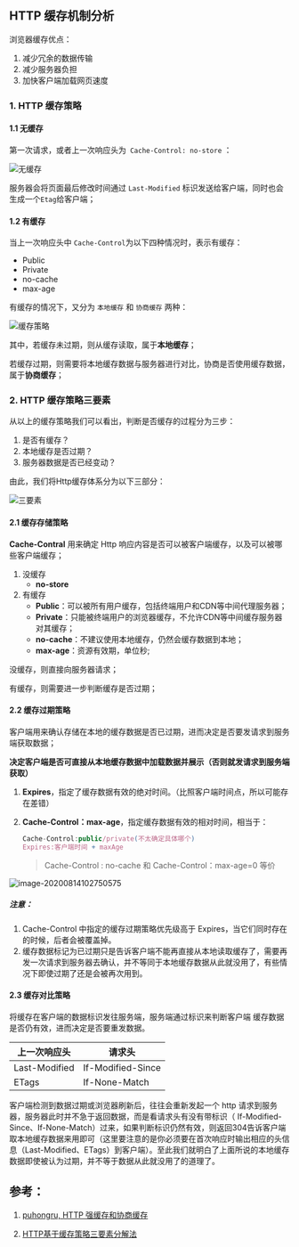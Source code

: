## HTTP 缓存机制分析

浏览器缓存优点：

1. 减少冗余的数据传输
2. 减少服务器负担
3. 加快客户端加载网页速度

### 1. HTTP 缓存策略

#### 1.1 无缓存

第一次请求，或者上一次响应头为` Cache-Control: no-store` ：

<img src="http://tvax1.sinaimg.cn/large/5cf483fdgy1ghozs6q7plj20bf0a9dg9.jpg" alt="无缓存"  />

服务器会将页面最后修改时间通过 `Last-Modified` 标识发送给客户端，同时也会生成一个`Etag`给客户端；

#### 1.2 有缓存

当上一次响应头中 `Cache-Control`为以下四种情况时，表示有缓存：

- Public
- Private
- no-cache
- max-age

有缓存的情况下，又分为 `本地缓存` 和 `协商缓存` 两种：

![缓存策略](http://tvax1.sinaimg.cn/large/5cf483fdgy1ghp06ysnnvj20fe0eot9w.jpg)

其中，若缓存未过期，则从缓存读取，属于**本地缓存**；

若缓存过期，则需要将本地缓存数据与服务器进行对比，协商是否使用缓存数据，属于**协商缓存**；

### 2. HTTP 缓存策略三要素

从以上的缓存策略我们可以看出，判断是否缓存的过程分为三步：

1. 是否有缓存？
2. 本地缓存是否过期？
3. 服务器数据是否已经变动？

由此，我们将Http缓存体系分为以下三部分：

![三要素](http://tvax1.sinaimg.cn/large/5cf483fdgy1ghp0hz130kj209308h74m.jpg)

#### 2.1 缓存存储策略

**Cache-Contral** 用来确定 Http 响应内容是否可以被客户端缓存，以及可以被哪些客户端缓存；

1. 没缓存
   - **no-store**
2. 有缓存
   - **Public**：可以被所有用户缓存，包括终端用户和CDN等中间代理服务器；
   - **Private**：只能被终端用户的浏览器缓存，不允许CDN等中间缓存服务器对其缓存；
   - **no-cache**：不建议使用本地缓存，仍然会缓存数据到本地；
   - **max-age**：资源有效期，单位秒;

没缓存，则直接向服务器请求；

有缓存，则需要进一步判断缓存是否过期；

#### 2.2 缓存过期策略

客户端用来确认存储在本地的缓存数据是否已过期，进而决定是否要发请求到服务端获取数据；

**决定客户端是否可直接从本地缓存数据中加载数据并展示（否则就发请求到服务端获取）**

1. **Expires**，指定了缓存数据有效的绝对时间。（比照客户端时间点，所以可能存在差错）

2. **Cache-Control：max-age**，指定缓存数据有效的相对时间，相当于：

   ```js
   Cache-Control:public/private(不太确定具体哪个)
   Expires:客户端时间 + maxAge
   ```

   > Cache-Control : no-cache 和 Cache-Control：max-age=0	等价

![image-20200814102750575](http://tvax4.sinaimg.cn/large/5cf483fdgy1ghq53eyd55j20e506pt96.jpg)

##### 注意：

1. Cache-Control 中指定的缓存过期策略优先级高于 Expires，当它们同时存在的时候，后者会被覆盖掉。
2. 缓存数据标记为已过期只是告诉客户端不能再直接从本地读取缓存了，需要再发一次请求到服务器去确认，并不等同于本地缓存数据从此就没用了，有些情况下即使过期了还是会被再次用到。



#### 2.3 缓存对比策略

将缓存在客户端的数据标识发往服务端，服务端通过标识来判断客户端 缓存数据是否仍有效，进而决定是否要重发数据。

| 上一次响应头  | 请求头            |
| ------------- | ----------------- |
| Last-Modified | If-Modified-Since |
| ETags         | If-None-Match     |

客户端检测到数据过期或浏览器刷新后，往往会重新发起一个 http 请求到服务器，服务器此时并不急于返回数据，而是看请求头有没有带标识（ If-Modified-Since、If-None-Match）过来，如果判断标识仍然有效，则返回304告诉客户端取本地缓存数据来用即可（这里要注意的是你必须要在首次响应时输出相应的头信息（Last-Modified、ETags）到客户端）。至此我们就明白了上面所说的本地缓存数据即使被认为过期，并不等于数据从此就没用了的道理了。

## 参考：

1. [puhongru, HTTP 强缓存和协商缓存](https://segmentfault.com/a/1190000008956069)

2.  [HTTP基于缓存策略三要素分解法](http://caibaojian.com/http-cache-3.html)



